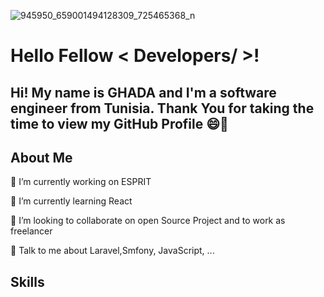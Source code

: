 ![945950_659001494128309_725465368_n](https://user-images.githubusercontent.com/8843846/156761310-07ee8d18-e322-4ea5-83d3-c8e697d6ee11.jpg)

# Hello Fellow < Developers/ >! 
## Hi! My name is GHADA and I'm a software engineer from Tunisia. Thank You for taking the time to view my GitHub Profile 😄👋

## About Me


🔭 I’m currently working on ESPRIT

🌱 I’m currently learning React

👯 I’m looking to collaborate on open Source Project and to work as freelancer

💬 Talk to me about Laravel,Smfony, JavaScript, ...

## Skills 

        
